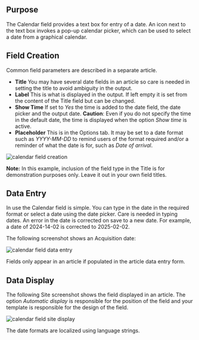 <!-- Filename: J3.x:Adding_custom_fields/Calendar_Field / Display title: Calendar Field -->

## Purpose

The Calendar field provides a text box for entry of a date. An icon next to
the text box invokes a pop-up calendar picker, which can be used to select a
date from a graphical calendar.

## Field Creation

Common field parameters are described in a separate article.

* **Title** You may have several date fields in an article so care is needed
in setting the title to avoid ambiguity in the output.
* **Label** This is what is displayed in the output. If left empty it is set
from the content of the Title field but can be changed.
* **Show Time** If set to *Yes* the time is added to the date field, the
date picker and the output date. **Caution**: Even if you do not specify the
time in the default date, the time is displayed when the option *Show time*
is active.
* **Placeholder** This is in the Options tab. It may be set to a date format 
such as *YYYY-MM-DD* to remind users of the format required and/or a reminder 
of what the date is for, such as *Date of arrival*.

![calendar field creation](../../../en/images/fields/fields-calendar-edit.png)

**Note:** In this example, inclusion of the field type in the Title is for
demonstration purposes only. Leave it out in your own field titles.

## Data Entry

In use the Calendar field is simple. You can type in the date in the required
format or select a date using the date picker. Care is needed in typing dates.
An error in the date is corrected on save to a new date. For example, a date
of 2024-14-02 is corrected to 2025-02-02.

The following screenshot shows an Acquisition date:

![calendar field data entry](../../../en/images/fields/fields-calendar-data-entry.png)

Fields only appear in an article if populated in the article data entry form.

## Data Display

The following Site screenshot shows the field displayed in an article. The
option *Automatic display* is responsible for the position of the field and
your template is responsible for the design of the field.

![calendar field site display](../../../en/images/fields/fields-calendar-site.png)

The date formats are localized using language strings.
